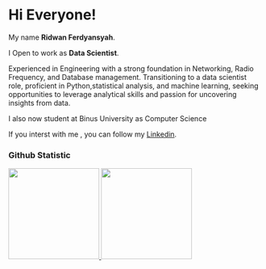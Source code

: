 # Hi Everyone! 

My name **Ridwan Ferdyansyah**.<br>

I Open to work as **Data Scientist**.<br>

Experienced in Engineering with a strong foundation in Networking, Radio Frequency, and Database management. Transitioning to a data scientist role, proficient in Python,statistical analysis, and machine learning, seeking opportunities to leverage analytical skills and passion for uncovering insights from data.<br>

I also now student at Binus University as Computer Science

If you interst with me , you can follow my [Linkedin](https://www.linkedin.com/in/ridwan-ferdyansyah/).

### Github Statistic
<p align="left">
<a href="https://github.com/Rinfesyah">
  <img height="180em" src="https://github-readme-stats-eight-theta.vercel.app/api?username=penuliscode&show_icons=true&theme=algolia&include_all_commits=true&count_private=true"/>
  <img height="180em" src="https://github-readme-stats-eight-theta.vercel.app/api/top-langs/?username=penuliscode&layout=compact&layout=compact&theme=algolia"/>
</a>
</p>
